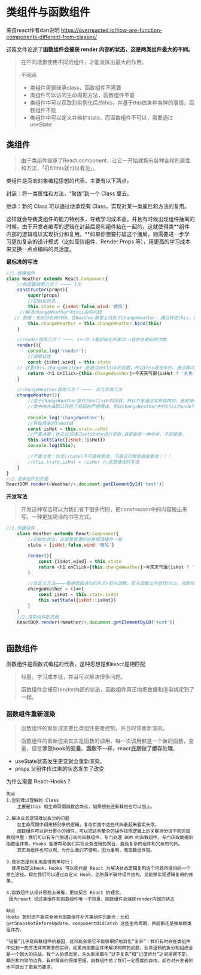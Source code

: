 # 类组件与函数组件

来自react作者dan说明 https://overreacted.io/how-are-function-components-different-from-classes/

这篇文件论述了**函数组件会捕获 render 内部的状态，这是两类组件最大的不同。**

> 在不同场景使用不同的组件，才能发挥出最大的作用。
>
> 不同点
>
> - 类组件需要继承class，函数组件不需要
> - 类组件可以访问生命周期方法，函数组件不能
> - 类组件中可以获取到实例化后的this，并基于this做各种各样的事情，函数组件不能
> - 类组件中可以定义并维护state，而函数组件不可以，需要通过useState



## 类组件

> 由于类组件继承了React.component，让它一开始就拥有各种各样的属性和方法，「打印this就可以看见」。

类组件是面向对象编程思想的代表，主要有以下两点。

封装：将一类属性和方法，“聚拢”到一个 Class 里去。

继承：新的 Class 可以通过继承现有 Class，实现对某一类属性和方法的复用。

这样就会导致类组件的能力特别多，导致学习成本高，并且有时候出现组件抽离的时候，由于开发者编写的逻辑在封装后是和组件粘在一起的，这就使得类**组件内部的逻辑难以实现拆分和复用。**如果你想要打破这个僵局，则需要进一步学习更加复杂的设计模式（比如高阶组件、Render Props 等），用更高的学习成本来交换一点点编码的灵活度。

**最标准的写法**

```js
//1.创建组件
class Weather extends React.Component{
	//构造器调用几次？ ———— 1次
	constructor(props){
		super(props)
		//初始化状态
		this.state = {isHot:false,wind:'微风'}
	 //解决changeWeather中this指向问题
   // 原理：先执行右侧代码，在Weather原型上找到了changeWeather，通过绑定this，赋值给当前实例				     				// this.changeWeather创建了一个栈来接收新的函数地址，接着render就可以调用当前实例的方法了。
		this.changeWeather = this.changeWeather.bind(this)
	}

	//render调用几次？ ———— 1+n次 1是初始化的那次 n是状态更新的次数
	render(){
		console.log('render');
		//读取状态
		const {isHot,wind} = this.state
    // 这里this.changeWeather 是通过onClick的函数，所以this是丢失的，通过再次bind后就不会丢失了。
		return <h1 onClick={this.changeWeather}>今天天气很{isHot ? '炎热' : '凉爽'}，{wind}</h1>
	}

	//changeWeather调用几次？ ———— 点几次调几次
	changeWeather(){
		//由于changeWeather是作为onClick的回调，所以不是通过实例调用的，是直接调用
		//类中的方法默认开启了局部的严格模式，所以changeWeather中的this为undefined
		
		console.log('changeWeather');
		//获取原来的isHot值
		const isHot = this.state.isHot
		//严重注意：状态必须通过setState进行更新,且更新是一种合并，不是替换。
		this.setState({isHot:!isHot})
		console.log(this);

		//严重注意：状态(state)不可直接更改，下面这行就是直接更改！！！
		//this.state.isHot = !isHot //这是错误的写法
	}
}
//2.渲染组件到页面
ReactDOM.render(<Weather/>,document.getElementById('test'))
```

**开发写法**

> 开发这种写法可以为我们省下很多代码，把construcoor中的内容搬出来写。一种更加简洁的书写方式。

```js
//1.创建组件
	class Weather extends React.Component{
		//初始化状态，这就像普通的对象赋值操作一般
		state = {isHot:false,wind:'微风'}

		render(){
			const {isHot,wind} = this.state
			return <h1 onClick={this.changeWeather}>今天天气很{isHot ? '炎热' : '凉爽'}，{wind}</h1>
		}

		//自定义方法————要用赋值语句的形式+箭头函数，箭头函数去外层找this，找到初始化实例对象的 Weather 类。
		changeWeather = ()=>{
			const isHot = this.state.isHot
			this.setState({isHot:!isHot})
		}
	}
	//2.渲染组件到页面
	ReactDOM.render(<Weather/>,document.getElementById('test'))
		
```



## 函数组件

函数组件是函数式编程的代表，这种思想是和`React`是相匹配

> 轻量，学习成本低，并且可以解决很多问题。
>
> 函数组件会捕获render内部的状态，函数组件真正地把数据和渲染绑定到了一起。
>

### 函数组件重新渲染

> 函数组件的重新渲染要比类组件更难控制，并且时常重新渲染。
>
> 函数组件的重新渲染其实是函数的调用，每一次调用都是一个新的函数，变量，但是**涉及hook的变量、函数不一样，react底层做了缓存处理**。

- useState状态发生更变就会重新渲染。
- props 父组件传过来的状态发生了改变



为什么需要 React-Hooks？

```
优点
1.告别难以理解的 Class  
	主要是this 和生命周期函数这两点，如果想到还有其他也可以加上。

2.解决业务逻辑难以拆分的问题
	在生命周期中调用特别多的逻辑，复杂页面中这些代码看起来着实头疼。
	函数组件可以拆分更小的组件，可以把这些繁杂的操作按照逻辑上的关联拆分进不同的函数组件里：我们可以有专门管理订阅的函数组件、专门处理 DOM 的函数组件、专门获取数据的函数组件等。Hooks 能够帮助我们实现业务逻辑的聚合，避免复杂的组件和冗余的代码。
	其实类组件也可以啊，为什么我们不使用，因为重啊，而函数组件轻。

3.使状态逻辑复用变得简单可行；
  使用自定义Hook，Hooks 可以视作是 React 为解决状态逻辑复用这个问题所提供的一个原生途径。现在我们可以通过自定义 Hook，达到既不破坏组件结构、又能够实现逻辑复用的效果。

4.函数组件从设计思想上来看，更加契合 React 的理念。
 因为react 说过类组件和函数组件唯一不同是，函数组件会捕获render内部的状态
	
缺点
Hooks 暂时还不能完全地为函数组件补齐类组件的能力：比如 getSnapshotBeforeUpdate、componentDidCatch 这些生命周期，目前都还是强依赖类组件的。

“轻量”几乎是函数组件的基因，这可能会使它不能够很好地消化“复杂”：我们有时会在类组件中见到一些方法非常繁多的实例，如果用函数组件来解决相同的问题，业务逻辑的拆分和组织会是一个很大的挑战。我个人的感觉是，从头到尾都在“过于复杂”和“过度拆分”之间摇摆不定。耦合和内聚的边界，有时候真的很难把握，函数组件给了我们一定程度的自由，却也对开发者的水平提出了更高的要求。
```

